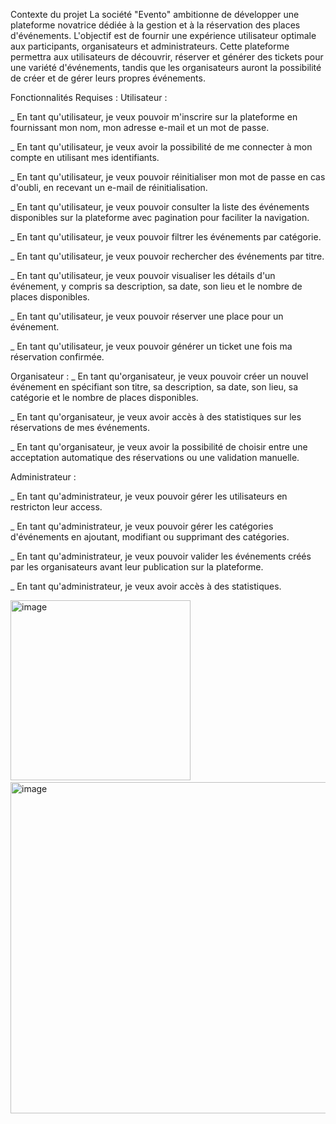 Contexte du projet
La société "Evento" ambitionne de développer une plateforme novatrice dédiée à la gestion et à la réservation des places d'événements. L'objectif est de fournir une expérience utilisateur optimale aux participants, organisateurs et administrateurs. Cette plateforme permettra aux utilisateurs de découvrir, réserver et générer des tickets pour une variété d'événements, tandis que les organisateurs auront la possibilité de créer et de gérer leurs propres événements.


Fonctionnalités Requises :
Utilisateur :

_ En tant qu'utilisateur, je veux pouvoir m'inscrire sur la plateforme en fournissant mon nom, mon adresse e-mail et un mot de passe.

_ En tant qu'utilisateur, je veux avoir la possibilité de me connecter à mon compte en utilisant mes identifiants.

_ En tant qu'utilisateur, je veux pouvoir réinitialiser mon mot de passe en cas d'oubli, en recevant un e-mail de réinitialisation.

_ En tant qu'utilisateur, je veux pouvoir consulter la liste des événements disponibles sur la plateforme avec pagination pour faciliter la navigation.

_ En tant qu'utilisateur, je veux pouvoir filtrer les événements par catégorie.

_ En tant qu'utilisateur, je veux pouvoir rechercher des événements par titre.

_ En tant qu'utilisateur, je veux pouvoir visualiser les détails d'un événement, y compris sa description, sa date, son lieu et le nombre de places disponibles.

_ En tant qu'utilisateur, je veux pouvoir réserver une place pour un événement.

_ En tant qu'utilisateur, je veux pouvoir générer un ticket une fois ma réservation confirmée.

Organisateur :
_ En tant qu'organisateur, je veux pouvoir créer un nouvel événement en spécifiant son titre, sa description, sa date, son lieu, sa catégorie et le nombre de places disponibles.

_ En tant qu'organisateur, je veux avoir accès à des statistiques sur les réservations de mes événements.

_ En tant qu'organisateur, je veux avoir la possibilité de choisir entre une acceptation automatique des réservations ou une validation manuelle.

Administrateur :

_ En tant qu'administrateur, je veux pouvoir gérer les utilisateurs en restricton leur access.

_ En tant qu'administrateur, je veux pouvoir gérer les catégories d'événements en ajoutant, modifiant ou supprimant des catégories.

_ En tant qu'administrateur, je veux pouvoir valider les événements créés par les organisateurs avant leur publication sur la plateforme.

_ En tant qu'administrateur, je veux avoir accès à des statistiques.

​<img width="288" alt="image" src="https://github.com/anwar-bouchehboun/gestion_Evenement/assets/76851076/7abf1336-6901-4829-912b-89a13100c701">
<img width="530" alt="image" src="https://github.com/anwar-bouchehboun/gestion_Evenement/assets/76851076/f351571f-8ddc-4668-91b9-91f2fe26d9cc">


